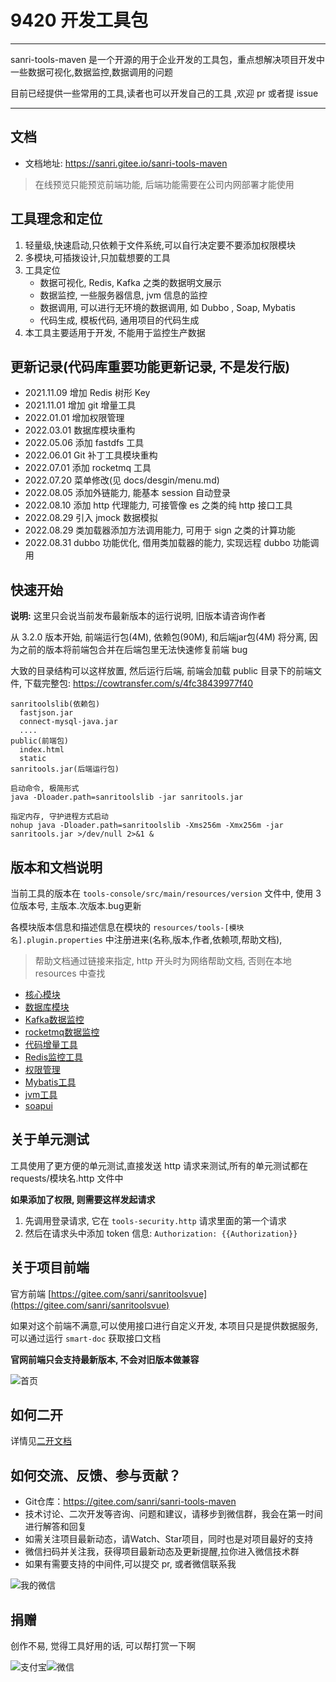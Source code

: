 # 9420 开发工具包
---
sanri-tools-maven 是一个开源的用于企业开发的工具包，重点想解决项目开发中一些数据可视化,数据监控,数据调用的问题

目前已经提供一些常用的工具,读者也可以开发自己的工具 ,欢迎 pr 或者提 issue 

---

## 文档

* 文档地址: https://sanri.gitee.io/sanri-tools-maven

> 在线预览只能预览前端功能, 后端功能需要在公司内网部署才能使用

## 工具理念和定位

1. 轻量级,快速启动,只依赖于文件系统,可以自行决定要不要添加权限模块 
2. 多模块,可插拨设计,只加载想要的工具
3. 工具定位
   * 数据可视化, Redis, Kafka 之类的数据明文展示
   * 数据监控, 一些服务器信息, jvm 信息的监控
   * 数据调用, 可以进行无环境的数据调用, 如 Dubbo , Soap, Mybatis 
   * 代码生成, 模板代码, 通用项目的代码生成
4. 本工具主要适用于开发, 不能用于监控生产数据

## 更新记录(代码库重要功能更新记录, 不是发行版)

* 2021.11.09 增加 Redis 树形 Key
* 2021.11.01 增加 git 增量工具
* 2022.01.01 增加权限管理
* 2022.03.01 数据库模块重构
* 2022.05.06 添加 fastdfs 工具
* 2022.06.01 Git 补丁工具模块重构
* 2022.07.01 添加 rocketmq 工具
* 2022.07.20 菜单修改(见 docs/desgin/menu.md)
* 2022.08.05 添加外链能力, 能基本 session 自动登录
* 2022.08.10 添加 http 代理能力, 可接管像 es 之类的纯 http 接口工具
* 2022.08.29 引入 jmock 数据模拟
* 2022.08.29 类加载器添加方法调用能力, 可用于 sign 之类的计算功能 
* 2022.08.31 dubbo 功能优化, 借用类加载器的能力, 实现远程 dubbo 功能调用

## 快速开始
**说明:** 这里只会说当前发布最新版本的运行说明, 旧版本请咨询作者

从 3.2.0 版本开始, 前端运行包(4M), 依赖包(90M), 和后端jar包(4M) 将分离, 因为之前的版本将前端包合并在后端包里无法快速修复前端 bug 

大致的目录结构可以这样放置, 然后运行后端, 前端会加载 public 目录下的前端文件, 下载完整包: <https://cowtransfer.com/s/4fc38439977f40>

```
sanritoolslib(依赖包)
  fastjson.jar
  connect-mysql-java.jar 
  ....
public(前端包)
  index.html
  static
sanritools.jar(后端运行包)

启动命令, 极简形式
java -Dloader.path=sanritoolslib -jar sanritools.jar

指定内存, 守护进程方式启动
nohup java -Dloader.path=sanritoolslib -Xms256m -Xmx256m -jar sanritools.jar >/dev/null 2>&1 & 
```


## 版本和文档说明
当前工具的版本在 `tools-console/src/main/resources/version` 文件中, 使用 3 位版本号, 主版本.次版本.bug更新

各模块版本信息和描述信息在模块的 `resources/tools-[模块名].plugin.properties` 中注册进来(名称,版本,作者,依赖项,帮助文档), 
> 帮助文档通过链接来指定, http 开头时为网络帮助文档, 否则在本地 resources 中查找 

* [核心模块](tools-core/src/main/resources/tools-core-introduce.md)
* [数据库模块](tools-database/src/main/resources/tools-database-introduce.md)
* [Kafka数据监控](tools-kafka/src/main/resources/tools-kafka-introduce.md)
* [rocketmq数据监控](tools-rocketmq/src/main/resources/tools-rocketmq-introduce.md)
* [代码增量工具](tools-version-control/src/main/resources/tools-version-control-introduce.md)
* [Redis监控工具](tools-redis/src/main/resources/tools-redis-introduce.md)
* [权限管理](tools-security/src/main/resources/tools-security-introduce.md)
* [Mybatis工具](tools-mybatis/src/main/resources/tools-mybatis-introduce.md)
* [jvm工具](tools-jvm/src/main/resources/tools-jvm-introduce.md)
* [soapui](tools-soap/src/main/resources/tools-soap-introduce.md)

## 关于单元测试
工具使用了更方便的单元测试,直接发送 http 请求来测试,所有的单元测试都在 requests/模块名.http 文件中

**如果添加了权限, 则需要这样发起请求**

1. 先调用登录请求, 它在 `tools-security.http` 请求里面的第一个请求
2. 然后在请求头中添加 token 信息: `Authorization: {{Authorization}}`

## 关于项目前端
官方前端 [https://gitee.com/sanri/sanritoolsvue](https://gitee.com/sanri/sanritoolsvue)

如果对这个前端不满意,可以使用接口进行自定义开发, 本项目只是提供数据服务, 可以通过运行 `smart-doc` 获取接口文档 

**官网前端只会支持最新版本, 不会对旧版本做兼容**

![首页](http://pic.yupoo.com/sanri1993/3ae171e2/25570811.png)

## 如何二开
详情见[二开文档](docs/custom.md)

## 如何交流、反馈、参与贡献？

* Git仓库：https://gitee.com/sanri/sanri-tools-maven
* 技术讨论、二次开发等咨询、问题和建议，请移步到微信群，我会在第一时间进行解答和回复
* 如需关注项目最新动态，请Watch、Star项目，同时也是对项目最好的支持
* 微信扫码并关注我，获得项目最新动态及更新提醒,拉你进入微信技术群
* 如果有需要支持的中间件,可以提交 pr, 或者微信联系我

![我的微信](https://images.gitee.com/uploads/images/2020/0802/183913_c89fb735_409739.jpeg)

## 捐赠
创作不易, 觉得工具好用的话, 可以帮打赏一下啊

![支付宝](http://pic.yupoo.com/sanri1993/0ee103ad/medium.jpg)![微信](http://pic.yupoo.com/sanri1993/b1c913bf/medium.jpg)